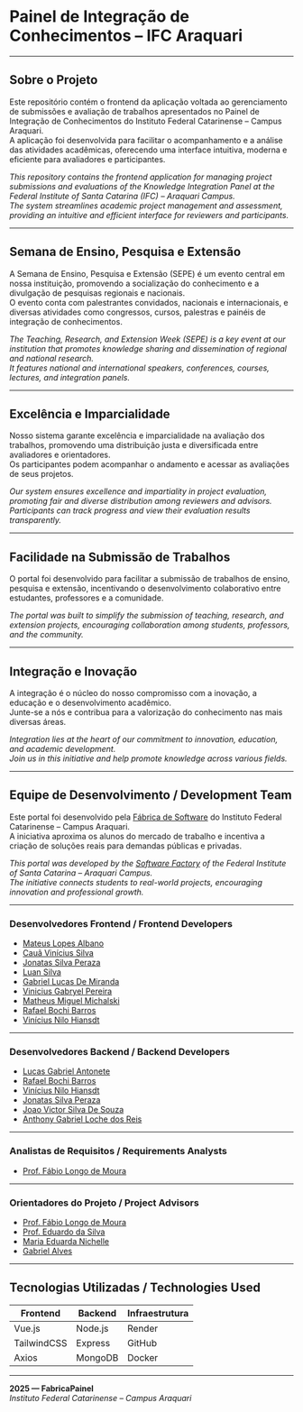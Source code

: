# Painel de Integração de Conhecimentos – IFC Araquari  

---

## Sobre o Projeto   
Este repositório contém o frontend da aplicação voltada ao gerenciamento de submissões e avaliação de trabalhos apresentados no Painel de Integração de Conhecimentos do Instituto Federal Catarinense – Campus Araquari.  
A aplicação foi desenvolvida para facilitar o acompanhamento e a análise das atividades acadêmicas, oferecendo uma interface intuitiva, moderna e eficiente para avaliadores e participantes.  

_This repository contains the frontend application for managing project submissions and evaluations of the Knowledge Integration Panel at the Federal Institute of Santa Catarina (IFC) – Araquari Campus.  
The system streamlines academic project management and assessment, providing an intuitive and efficient interface for reviewers and participants._

---

## Semana de Ensino, Pesquisa e Extensão  
A Semana de Ensino, Pesquisa e Extensão (SEPE) é um evento central em nossa instituição, promovendo a socialização do conhecimento e a divulgação de pesquisas regionais e nacionais.  
O evento conta com palestrantes convidados, nacionais e internacionais, e diversas atividades como congressos, cursos, palestras e painéis de integração de conhecimentos.  

_The Teaching, Research, and Extension Week (SEPE) is a key event at our institution that promotes knowledge sharing and dissemination of regional and national research.  
It features national and international speakers, conferences, courses, lectures, and integration panels._

---

## Excelência e Imparcialidade  
Nosso sistema garante excelência e imparcialidade na avaliação dos trabalhos, promovendo uma distribuição justa e diversificada entre avaliadores e orientadores.  
Os participantes podem acompanhar o andamento e acessar as avaliações de seus projetos.  

_Our system ensures excellence and impartiality in project evaluation, promoting fair and diverse distribution among reviewers and advisors.  
Participants can track progress and view their evaluation results transparently._

---

## Facilidade na Submissão de Trabalhos  
O portal foi desenvolvido para facilitar a submissão de trabalhos de ensino, pesquisa e extensão, incentivando o desenvolvimento colaborativo entre estudantes, professores e a comunidade.  

_The portal was built to simplify the submission of teaching, research, and extension projects, encouraging collaboration among students, professors, and the community._

---

## Integração e Inovação  
A integração é o núcleo do nosso compromisso com a inovação, a educação e o desenvolvimento acadêmico.  
Junte-se a nós e contribua para a valorização do conhecimento nas mais diversas áreas.  

_Integration lies at the heart of our commitment to innovation, education, and academic development.  
Join us in this initiative and help promote knowledge across various fields._

---

## Equipe de Desenvolvimento / Development Team  
Este portal foi desenvolvido pela [Fábrica de Software](https://github.com/fabricadesoftware-ifc) do Instituto Federal Catarinense – Campus Araquari.  
A iniciativa aproxima os alunos do mercado de trabalho e incentiva a criação de soluções reais para demandas públicas e privadas.  

_This portal was developed by the [Software Factory](https://github.com/fabricadesoftware-ifc) of the Federal Institute of Santa Catarina – Araquari Campus.  
The initiative connects students to real-world projects, encouraging innovation and professional growth._

---

### Desenvolvedores Frontend / Frontend Developers  
- [Mateus Lopes Albano](https://github.com/mateus-lopes)  
- [Cauã Vinícius Silva](https://github.com/Caussz)  
- [Jonatas Silva Peraza](https://github.com/jonatasperaza)  
- [Luan Silva](https://github.com/luansilva25)  
- [Gabriel Lucas De Miranda](https://github.com/Gabz047)  
- [Vinicius Gabryel Pereira](https://github.com/Vinyzada)  
- [Matheus Miguel Michalski](https://github.com/matheusmichalski)  
- [Rafael Bochi Barros](https://github.com/RafaelBochi)  
- [Vinícius Nilo Hiansdt](https://github.com/Hiansdt)  

---

### Desenvolvedores Backend / Backend Developers  
- [Lucas Gabriel Antonete](https://github.com/LucasGabrielAntonete)  
- [Rafael Bochi Barros](https://github.com/RafaelBochi)  
- [Vinícius Nilo Hiansdt](https://github.com/Hiansdt)  
- [Jonatas Silva Peraza](https://github.com/jonatasperaza)  
- [Joao Victor Silva De Souza](https://github.com/Jaotarzan)  
- [Anthony Gabriel Loche dos Reis](https://github.com/AnthonyLoche)  

---

### Analistas de Requisitos / Requirements Analysts  
- [Prof. Fábio Longo de Moura](https://github.com/ldmfabio)  

---

### Orientadores do Projeto / Project Advisors  
- [Prof. Fábio Longo de Moura](https://github.com/ldmfabio)  
- [Prof. Eduardo da Silva](https://github.com/eduardo-da-silva)
- [Maria Eduarda Nichelle](https://github.com/mariaeduardanichelle)  
- [Gabriel Alves](https://github.com/gabriel04alves)    

---

## Tecnologias Utilizadas / Technologies Used  

| Frontend | Backend | Infraestrutura |
|-----------|----------|----------------|
| Vue.js | Node.js | Render |
| TailwindCSS | Express | GitHub |
| Axios | MongoDB | Docker |

---

**2025 — FabricaPainel**  
_Instituto Federal Catarinense – Campus Araquari_  

